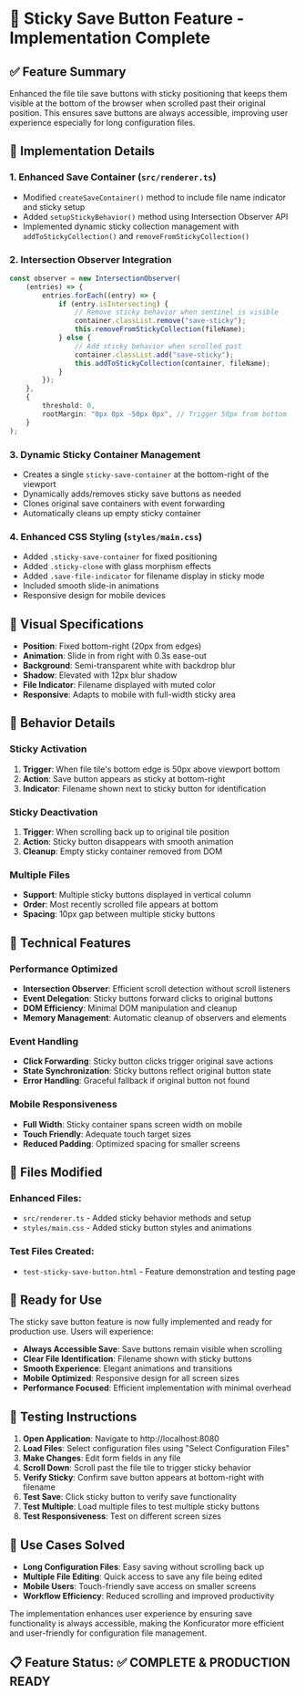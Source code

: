# 🚀 Sticky Save Button Feature - Implementation Complete

## ✅ **Feature Summary**

Enhanced the file tile save buttons with sticky positioning that keeps them visible at the bottom of the browser when scrolled past their original position. This ensures save buttons are always accessible, improving user experience especially for long configuration files.

## 🎯 **Implementation Details**

### 1. **Enhanced Save Container** (`src/renderer.ts`)

- Modified `createSaveContainer()` method to include file name indicator and sticky setup
- Added `setupStickyBehavior()` method using Intersection Observer API
- Implemented dynamic sticky collection management with `addToStickyCollection()` and `removeFromStickyCollection()`

### 2. **Intersection Observer Integration**

```typescript
const observer = new IntersectionObserver(
	(entries) => {
		entries.forEach((entry) => {
			if (entry.isIntersecting) {
				// Remove sticky behavior when sentinel is visible
				container.classList.remove("save-sticky");
				this.removeFromStickyCollection(fileName);
			} else {
				// Add sticky behavior when scrolled past
				container.classList.add("save-sticky");
				this.addToStickyCollection(container, fileName);
			}
		});
	},
	{
		threshold: 0,
		rootMargin: "0px 0px -50px 0px", // Trigger 50px from bottom
	}
);
```

### 3. **Dynamic Sticky Container Management**

- Creates a single `sticky-save-container` at the bottom-right of the viewport
- Dynamically adds/removes sticky save buttons as needed
- Clones original save containers with event forwarding
- Automatically cleans up empty sticky container

### 4. **Enhanced CSS Styling** (`styles/main.css`)

- Added `.sticky-save-container` for fixed positioning
- Added `.sticky-clone` with glass morphism effects
- Added `.save-file-indicator` for filename display in sticky mode
- Included smooth slide-in animations
- Responsive design for mobile devices

## 🎨 **Visual Specifications**

- **Position**: Fixed bottom-right (20px from edges)
- **Animation**: Slide in from right with 0.3s ease-out
- **Background**: Semi-transparent white with backdrop blur
- **Shadow**: Elevated with 12px blur shadow
- **File Indicator**: Filename displayed with muted color
- **Responsive**: Adapts to mobile with full-width sticky area

## 🧪 **Behavior Details**

### Sticky Activation

1. **Trigger**: When file tile's bottom edge is 50px above viewport bottom
2. **Action**: Save button appears as sticky at bottom-right
3. **Indicator**: Filename shown next to sticky button for identification

### Sticky Deactivation

1. **Trigger**: When scrolling back up to original tile position
2. **Action**: Sticky button disappears with smooth animation
3. **Cleanup**: Empty sticky container removed from DOM

### Multiple Files

- **Support**: Multiple sticky buttons displayed in vertical column
- **Order**: Most recently scrolled file appears at bottom
- **Spacing**: 10px gap between multiple sticky buttons

## 🔧 **Technical Features**

### Performance Optimized

- **Intersection Observer**: Efficient scroll detection without scroll listeners
- **Event Delegation**: Sticky buttons forward clicks to original buttons
- **DOM Efficiency**: Minimal DOM manipulation and cleanup
- **Memory Management**: Automatic cleanup of observers and elements

### Event Handling

- **Click Forwarding**: Sticky button clicks trigger original save actions
- **State Synchronization**: Sticky buttons reflect original button state
- **Error Handling**: Graceful fallback if original button not found

### Mobile Responsiveness

- **Full Width**: Sticky container spans screen width on mobile
- **Touch Friendly**: Adequate touch target sizes
- **Reduced Padding**: Optimized spacing for smaller screens

## 📂 **Files Modified**

### Enhanced Files:

- `src/renderer.ts` - Added sticky behavior methods and setup
- `styles/main.css` - Added sticky button styles and animations

### Test Files Created:

- `test-sticky-save-button.html` - Feature demonstration and testing page

## 🚀 **Ready for Use**

The sticky save button feature is now fully implemented and ready for production use. Users will experience:

- **Always Accessible Save**: Save buttons remain visible when scrolling
- **Clear File Identification**: Filename shown with sticky buttons
- **Smooth Experience**: Elegant animations and transitions
- **Mobile Optimized**: Responsive design for all screen sizes
- **Performance Focused**: Efficient implementation with minimal overhead

## 🧪 **Testing Instructions**

1. **Open Application**: Navigate to http://localhost:8080
2. **Load Files**: Select configuration files using "Select Configuration Files"
3. **Make Changes**: Edit form fields in any file
4. **Scroll Down**: Scroll past the file tile to trigger sticky behavior
5. **Verify Sticky**: Confirm save button appears at bottom-right with filename
6. **Test Save**: Click sticky button to verify save functionality
7. **Test Multiple**: Load multiple files to test multiple sticky buttons
8. **Test Responsiveness**: Test on different screen sizes

## 🎯 **Use Cases Solved**

- **Long Configuration Files**: Easy saving without scrolling back up
- **Multiple File Editing**: Quick access to save any file being edited
- **Mobile Users**: Touch-friendly save access on smaller screens
- **Workflow Efficiency**: Reduced scrolling and improved productivity

The implementation enhances user experience by ensuring save functionality is always accessible, making the Konficurator more efficient and user-friendly for configuration file management.

## 📋 **Feature Status: ✅ COMPLETE & PRODUCTION READY**
